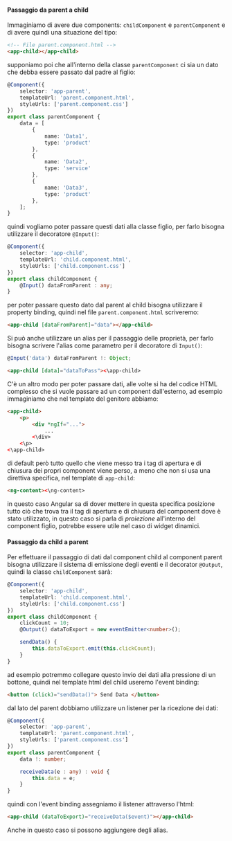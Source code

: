 #### Passaggio da parent a child
Immaginiamo di avere due components: `childComponent` e `parentComponent` e di avere quindi una situazione del tipo:
```html
<!-- File parent.component.html -->
<app-child></app-child>
```
supponiamo poi che all'interno della classe `parentComponent` ci sia un dato che debba essere passato dal padre al figlio:
```ts
@Component({
	selector: 'app-parent',
	templateUrl: 'parent.component.html',
	styleUrls: ['parent.component.css']
})
export class parentComponent {
	data = [
		{
			name: 'Data1',
			type: 'product'
		},
		{
			name: 'Data2',
			type: 'service'
		},
		{
			name: 'Data3',
			type: 'product'
		},
	];
}
```
quindi vogliamo poter passare questi dati alla classe figlio, per farlo bisogna utilizzare il decoratore `@Input()`:
```ts
@Component({
	selector: 'app-child',
	templateUrl: 'child.component.html',
	styleUrls: ['child.component.css']
})
export class childComponent {
	@Input() dataFromParent : any;
}
```
per poter passare questo dato dal parent al child bisogna utilizzare il property binding, quindi nel file `parent.component.html` scriveremo:
```html
<app-child [dataFromParent]="data"></app-child>
```
Si può anche utilizzare un alias per il passaggio delle proprietà, per farlo bisogna  scrivere l'alias come parametro per il decoratore di `Input()`:
```ts
@Input('data') dataFromParent !: Object;
```
```html
<app-child [data]="dataToPass"><\app-child>
```

C'è un altro modo per poter passare dati, alle volte si ha del codice HTML complesso che si vuole passare ad un component dall'esterno, ad esempio immaginiamo che nel template del genitore abbiamo:
```html
<app-child>
	<p>
		<div *ngIf="...">
			...
		<\div>
	<\p>
<\app-child>
```
di default però tutto quello che viene messo tra i tag di apertura e di chiusura dei propri component viene perso, a meno che non si usa una direttiva specifica, nel template di `app-child`:
```html
<ng-content><\ng-content>
```
in questo caso Angular sa di dover mettere in questa specifica posizione tutto ciò che trova tra il tag di apertura e di chiusura del component dove è stato utilizzato, in questo caso si parla di *proiezione* all'interno del component figlio, potrebbe essere utile nel caso di widget dinamici.

#### Passaggio da child a parent
Per effettuare il passaggio di dati dal component child al component parent bisogna utilizzare il sistema di emissione degli eventi e il decorator `@Output`, quindi la classe `childComponent` sarà:
```ts
@Component({
	selector: 'app-child',
	templateUrl: 'child.component.html',
	styleUrls: ['child.component.css']
})
export class childComponent {
	clickCount = 10;
	@Output() dataToExport = new eventEmitter<number>();

	sendData() {
		this.dataToExport.emit(this.clickCount);
	}
}
```
ad esempio potremmo collegare questo invio dei dati alla pressione di un bottone, quindi nel template html del child useremo l'event binding:
```html
<button (click)="sendData()"> Send Data </button>
```
dal lato del parent dobbiamo utilizzare un listener per la ricezione dei dati:
```ts
@Component({
	selector: 'app-parent',
	templateUrl: 'parent.component.html',
	styleUrls: ['parent.component.css']
})
export class parentComponent {
	data !: number;

	receiveData(e : any) : void {
		this.data = e;
	}
}
```
quindi con l'event binding assegniamo il listener attraverso l'html:
```html
<app-child (dataToExport)="receiveData($event)"></app-child>
```
Anche in questo caso si possono aggiungere degli alias.